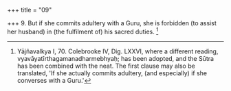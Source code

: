 +++
title = "09"

+++
9. But if she commits adultery with a Guru, she is forbidden (to assist her husband) in (the fulfilment of) his sacred duties. [^3] 


[^3]:  Yājñavalkya I, 70. Colebrooke IV, Dig. LXXVI, where a different reading, vyavāyatīrthagamanadharmebhyaḥ; has been adopted, and the Sūtra has been combined with the neat. The first clause may also be translated, 'If she actually commits adultery, (and especially) if she converses with a Guru.'

